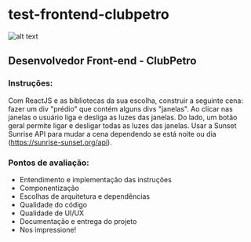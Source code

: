 # test-frontend-clubpetro

![alt text](https://raw.githubusercontent.com/ClubPetro/test-frontend/main/brand.png)

## Desenvolvedor Front-end - ClubPetro

### Instruções:

Com ReactJS e as bibliotecas da sua escolha, construir a seguinte cena: fazer um div "prédio" que contém alguns divs "janelas". Ao clicar nas janelas o usuário liga e desliga as luzes das janelas. Do lado, um botão geral permite ligar e desligar todas as luzes das janelas. Usar a Sunset Sunrise API para mudar a cena dependendo se está noite ou dia (https://sunrise-sunset.org/api).

### Pontos de avaliação:

- Entendimento e implementação das instruções
- Componentização
- Escolhas de arquitetura e dependências
- Qualidade do código
- Qualidade de UI/UX
- Documentação e entrega do projeto
- Nos impressione!
